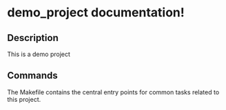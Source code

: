 # demo_project documentation!

## Description

This is a demo project

## Commands

The Makefile contains the central entry points for common tasks related to this project.

